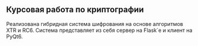 ## Курсовая работа по криптографии
Реализована гибридная система шифрования на основе
алгоритмов XTR и RC6. Система представляет из себя
сервер на Flask`е и клиент на PyQt6.